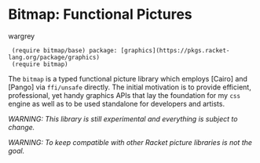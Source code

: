 # Bitmap: Functional Pictures

wargrey

```racket
 (require bitmap/base) package: [graphics](https://pkgs.racket-lang.org/package/graphics)
 (require bitmap)     
```

The `bitmap` is a typed functional picture library which employs
\[Cairo\] and \[Pango\] via `ffi/unsafe` directly. The initial
motivation is to provide efficient, professional, yet handy graphics
APIs that lay the foundation for my `css` engine as well as to be used
standalone for developers and artists.

​_WARNING: This library is still experimental and everything is subject
to change._​

​_WARNING: To keep compatible with other Racket picture libraries is not
the goal._​


